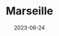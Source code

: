 ---
title: "Marseille"
cc-type: city
date: 2023-06-24
hashtag: marseille
subdivision-of:
  - France
tags:
  - city
  - France
---